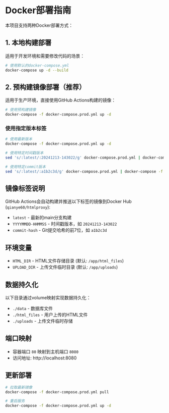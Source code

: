 # Docker部署指南

本项目支持两种Docker部署方式：

## 1. 本地构建部署

适用于开发环境和需要修改代码的场景：

```bash
# 使用默认的docker-compose.yml
docker-compose up -d --build
```

## 2. 预构建镜像部署（推荐）

适用于生产环境，直接使用GitHub Actions构建的镜像：

```bash
# 使用预构建镜像
docker-compose -f docker-compose.prod.yml up -d
```

### 使用指定版本标签

```bash
# 使用最新版本
docker-compose -f docker-compose.prod.yml up -d

# 使用特定时间戳版本
sed 's/:latest/:20241213-143022/g' docker-compose.prod.yml | docker-compose -f - up -d

# 使用特定commit版本
sed 's/:latest/:a1b2c3d/g' docker-compose.prod.yml | docker-compose -f - up -d
```

## 镜像标签说明

GitHub Actions会自动构建并推送以下标签的镜像到Docker Hub (`qianye60/htmlproxy`):

- `latest` - 最新的main分支构建
- `YYYYMMDD-HHMMSS` - 时间戳版本，如 `20241213-143022`
- `commit-hash` - Git提交哈希的前7位，如 `a1b2c3d`

## 环境变量

- `HTML_DIR` - HTML文件存储目录 (默认: `/app/html_files`)
- `UPLOAD_DIR` - 上传文件临时目录 (默认: `/app/uploads`)

## 数据持久化

以下目录通过volume映射实现数据持久化：
- `./data` - 数据库文件
- `./html_files` - 用户上传的HTML文件
- `./uploads` - 上传文件临时存储

## 端口映射

- 容器端口 `80` 映射到主机端口 `8080`
- 访问地址: http://localhost:8080

## 更新部署

```bash
# 拉取最新镜像
docker-compose -f docker-compose.prod.yml pull

# 重启服务
docker-compose -f docker-compose.prod.yml up -d
```